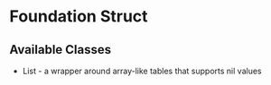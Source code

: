 # Foundation Struct

## Available Classes

* List - a wrapper around array-like tables that supports nil values
